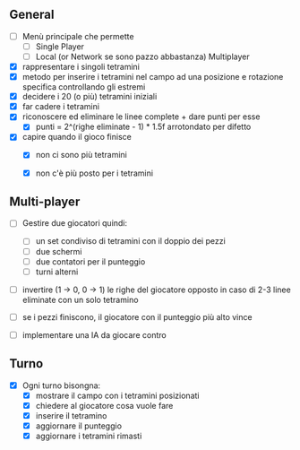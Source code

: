 ## General

- [ ] Menù principale che permette
  - [ ] Single Player
  - [ ] Local (or Network se sono pazzo abbastanza) Multiplayer

- [X] rappresentare i singoli tetramini
- [X] metodo per inserire i tetramini nel campo ad una posizione e rotazione specifica controllando gli estremi
- [X] decidere i 20 (o più) tetramini iniziali
- [X] far cadere i tetramini
- [X] riconoscere ed eliminare le linee complete + dare punti per esse 
  - [X] punti = 2^(righe eliminate - 1) * 1.5f arrotondato per difetto
- [X] capire quando il gioco finisce
  - [X] non ci sono più tetramini
  - [X] non c'è più posto per i tetramini


## Multi-player

- [ ] Gestire due giocatori quindi:
  - [ ] un set condiviso di tetramini con il doppio dei pezzi
  - [ ] due schermi 
  - [ ] due contatori per il punteggio
  - [ ] turni alterni
- [ ] invertire (1 -> 0, 0 -> 1) le righe del giocatore opposto in caso di 2-3 linee eliminate con un solo tetramino
- [ ] se i pezzi finiscono, il giocatore con il punteggio più alto vince
- [ ] implementare una IA da giocare contro


## Turno

- [X] Ogni turno bisongna:
  - [X] mostrare il campo con i tetramini posizionati
  - [X] chiedere al giocatore cosa vuole fare
  - [X] inserire il tetramino
  - [X] aggiornare il punteggio
  - [X] aggiornare i tetramini rimasti